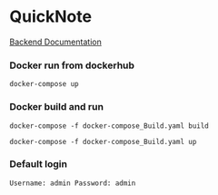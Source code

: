 # QuickNote

<a href="https://github.com/Krystofox/WebProjekt_QuickNote/tree/main/backend/README.md"> Backend Documentation </a>


### Docker run from dockerhub
``
docker-compose up
``

### Docker build and run
``
docker-compose -f docker-compose_Build.yaml build
``

``
docker-compose -f docker-compose_Build.yaml up
``

### Default login
``
Username: admin
Password: admin
``

